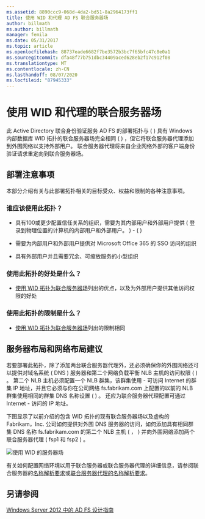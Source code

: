 ```yaml
---
ms.assetid: 8890ccc9-068d-4da2-bd51-8a2964173ff1
title: 使用 WID 和代理 AD FS 联合服务器场
author: billmath
ms.author: billmath
manager: femila
ms.date: 05/31/2017
ms.topic: article
ms.openlocfilehash: 88737eade6682f7be3572b3bc7f65bfc47c8e0a1
ms.sourcegitcommit: dfa48f77b751dbc34409aced628eb2f17c912f08
ms.translationtype: MT
ms.contentlocale: zh-CN
ms.lasthandoff: 08/07/2020
ms.locfileid: "87945333"
---
```

# <a name="federation-server-farm-using-wid-and-proxies"></a>使用 WID 和代理的联合服务器场

此 Active Directory 联合身份验证服务 AD FS 的部署拓扑与 \( \) 具有 Windows 内部数据库 WID 拓扑的联合服务器场完全相同 \( \) ，但它将联合服务器代理添加到外围网络以支持外部用户。 联合服务器代理将来自企业网络外部的客户端身份验证请求重定向到联合服务器场。

## <a name="deployment-considerations"></a>部署注意事项
本部分介绍有关与此部署拓扑相关的目标受众、权益和限制的各种注意事项。

### <a name="who-should-use-this-topology"></a>谁应该使用此拓扑？

-   具有100或更少配置信任关系的组织，需要为其内部用户和外部用户提供 \( 登录到物理位置的计算机的内部用户和外部用户。 \) \- \( \)

-   需要为内部用户和外部用户提供对 Microsoft Office 365 的 SSO 访问的组织

-   具有外部用户并且需要冗余、可缩放服务的小型组织

### <a name="what-are-the-benefits-of-using-this-topology"></a>使用此拓扑的好处是什么？

-   [使用 WID 拓扑为联合服务器场](Federation-Server-Farm-Using-WID-2012.md)列出的优点，以及为外部用户提供其他访问权限的好处

### <a name="what-are-the-limitations-of-using-this-topology"></a>使用此拓扑的限制是什么？

-   [使用 WID 拓扑为联合服务器场](Federation-Server-Farm-Using-WID-2012.md)列出的限制相同

## <a name="server-placement-and-network-layout-recommendations"></a>服务器布局和网络布局建议
若要部署此拓扑，除了添加两台联合服务器代理外，还必须确保你的外围网络还可以提供对域名系统 \( DNS \) 服务器和第二个网络负载平衡 NLB 主机的访问权限 \( \) 。 第二个 NLB 主机必须配置一个 NLB 群集，该群集使用 \- 可访问 Internet 的群集 IP 地址，并且它必须与你在公司网络 fs.fabrikam.com 上配置的以前的 NLB 群集使用相同的群集 DNS 名称设置 \( \) 。 还应为联合服务器代理配置可通过 Internet \- 访问的 IP 地址。

下图显示了以前介绍的包含 WID 拓扑的现有联合服务器场以及虚构的 Fabrikam，Inc. 公司如何提供对外围 DNS 服务器的访问，如何添加具有相同群集 DNS 名称 fs.fabrikam.com 的第二个 NLB 主机 \( ， \) 并向外围网络添加两个联合服务器代理 \( fsp1 和 fsp2 \) 。

![使用 WID 的服务器场](media/FarmWIDProxies.gif)

有关如何配置网络环境以用于联合服务器或联合服务器代理的详细信息，请参阅联合服务器的[名称解析要求](Name-Resolution-Requirements-for-Federation-Servers.md)或[联合服务器代理的名称解析要求](Name-Resolution-Requirements-for-Federation-Server-Proxies.md)。

## <a name="see-also"></a>另请参阅
[Windows Server 2012 中的 AD FS 设计指南](AD-FS-Design-Guide-in-Windows-Server-2012.md)

